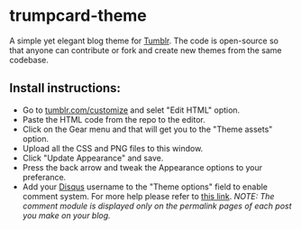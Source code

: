 trumpcard-theme
===============

A simple yet elegant blog theme for [Tumblr](http://tumblr.com). The code is open-source so that anyone can contribute or fork and create new themes from the same codebase.

## Install instructions:
* Go to [tumblr.com/customize](http://www.tumblr.com/customize) and selet "Edit HTML" option.
* Paste the HTML code from the repo to the editor.
* Click on the Gear menu and that will get you to the "Theme assets" option.
* Upload all the CSS and PNG files to this window.
* Click "Update Appearance" and save.
* Press the back arrow and tweak the Appearance options to your preferance.
* Add your [Disqus](http://www.disqus.com) username to the "Theme options" field to enable comment system. For more help please refer to [this link](http://www.disqus.com/admin/tumblr). _NOTE: The comment module is displayed only on the permalink pages of each post you make on your blog._
